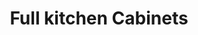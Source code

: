 ---
title: "Full kitchen Cabinets"
image: "src/img/messages_0 (3).webp"
tag:
- portfolio
- cabinetry
---
